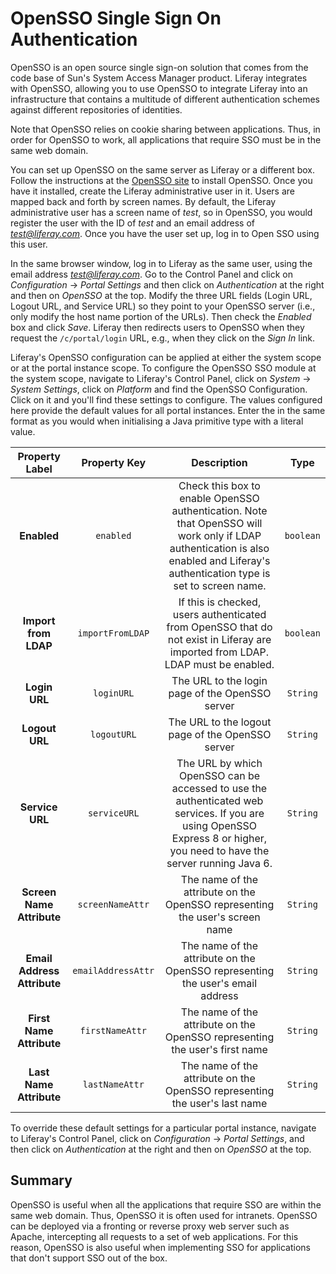 # OpenSSO Single Sign On Authentication [](id=opensso-single-sign-on-authentication)

OpenSSO is an open source single sign-on solution that comes from the code base
of Sun's System Access Manager product. Liferay integrates with OpenSSO,
allowing you to use OpenSSO to integrate Liferay into an infrastructure that
contains a multitude of different authentication schemes against different
repositories of identities.

Note that OpenSSO relies on cookie sharing between applications. Thus, in order
for OpenSSO to work, all applications that require SSO must be in the same web
domain.

You can set up OpenSSO on the same server as Liferay or a different box. Follow
the instructions at the [OpenSSO site](http://opensso.dev.java.net/) to install
OpenSSO. Once you have it installed, create the Liferay administrative user in
it. Users are mapped back and forth by screen names. By default, the Liferay
administrative user has a screen name of *test*, so in OpenSSO, you would
register the user with the ID of *test* and an email address of
*test@liferay.com*. Once you have the user set up, log in to Open SSO using
this user.

In the same browser window, log in to Liferay as the same user, using the email
address *test@liferay.com*. Go to the Control Panel and click on
*Configuration* &rarr; *Portal Settings* and then click on *Authentication* at
the right and then on *OpenSSO* at the top. Modify the three URL fields (Login
URL, Logout URL, and Service URL) so they point to your OpenSSO server (i.e.,
only modify the host name portion of the URLs). Then check the *Enabled* box
and click *Save*. Liferay then redirects users to OpenSSO when they request the
`/c/portal/login` URL, e.g., when they click on the *Sign In* link.

Liferay's OpenSSO configuration can be applied at either the system scope or at
the portal instance scope. To configure the OpenSSO SSO module at the system
scope, navigate to Liferay's Control Panel, click on *System* &rarr; *System
Settings*, click on *Platform* and find the OpenSSO Configuration. Click on it
and you'll find these settings to configure. The values configured here provide
the default values for all portal instances. Enter the in the same format as
you would when initialising a Java primitive type with a literal value.

Property Label | Property Key | Description | Type
:----: | :----: | :----: | :----:
**Enabled** | `enabled` | Check this box to enable OpenSSO authentication. Note that OpenSSO will work only if LDAP authentication is also enabled and Liferay's authentication type is set to screen name. | `boolean`
**Import from LDAP** | `importFromLDAP` | If this is checked, users authenticated from OpenSSO  that do not exist in Liferay are imported from LDAP. LDAP must be enabled. | `boolean`
**Login URL** | `loginURL` | The URL to the login page of the OpenSSO server | `String`
**Logout URL** | `logoutURL` | The URL to the logout page of the OpenSSO server | `String`
**Service URL** | `serviceURL` | The URL by which OpenSSO can be accessed to use the authenticated web services. If you are using OpenSSO Express 8 or higher, you need to have the server running Java 6. | `String`
**Screen Name Attribute** | `screenNameAttr` | The name of the attribute on the OpenSSO representing the user's screen name | `String`
**Email Address Attribute** | `emailAddressAttr` | The name of the attribute on the OpenSSO representing the user's email address | `String`
**First Name Attribute** | `firstNameAttr` | The name of the attribute on the OpenSSO representing the user's first name | `String`
**Last Name Attribute** | `lastNameAttr` | The name of the attribute on the OpenSSO representing the user's last name | `String`

To override these default settings for a particular portal instance, navigate
to Liferay's Control Panel, click on *Configuration* &rarr; *Portal Settings*,
and then click on *Authentication* at the right and then on *OpenSSO* at the
top.

## Summary [](id=summary)

OpenSSO is useful when all the applications that require SSO are within the
same web domain. Thus, OpenSSO it is often used for intranets. OpenSSO can be
deployed via a fronting or reverse proxy web server such as Apache,
intercepting all requests to a set of web applications. For this reason,
OpenSSO is also useful when implementing SSO for applications that don't
support SSO out of the box.
